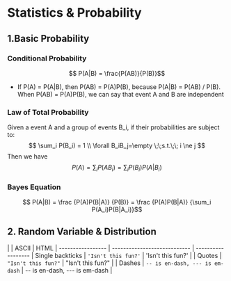 <script type="text/javascript" src="https://cdn.mathjax.org/mathjax/latest/MathJax.js?config=TeX-AMS_HTML"></script>

# Statistics & Probability
## 1.Basic Probability

### Conditional Probability
$$ P(A|B) = \frac{P(AB)}{P(B)}$$

- If P(A) = P(A|B), then P(AB) = P(A)P(B), because P(A|B) = P(AB) / P(B). When P(AB) = P(A)P(B), we can say that event A and B are independent

### Law of Total Probability
Given a event A and a group of events B_i, if their probabilities are subject to:
$$	\sum_i P(B_i) = 1 \\ \forall B_iB_j=\empty \;\;s.t.\;\; i \ne j $$ 
Then we have 
$$ P(A) = \sum_i P(AB_i) = \sum_iP(B_i)P(A|B_i)$$

### Bayes Equation
$$ P(A|B) = \frac {P(A)P(B|A)} {P(B)} = \frac {P(A)P(B|A)} {\sum_i P(A_i)P(B|A_i)}$$

## 2. Random Variable & Distribution
| | ASCII | HTML |  ----------------- | ---------------------------- | ------------------  | Single backticks | `'Isn't this fun?'` | 'Isn't this fun?' |  | Quotes | `"Isn't this fun?"` | "Isn't this fun?" |  | Dashes | `-- is en-dash, --- is em-dash` | -- is en-dash, --- is em-dash |
<!--stackedit_data:
eyJoaXN0b3J5IjpbNjA2NjM5MDQ4LDMyNzk1Mjg3NSwtMTQxMj
M0NjI5NCwtMTY2MzU3MTk5NCwyNDczODI2NTcsLTQ2MDE5OTA0
MiwxNzcwNTkzMDUsLTEzMzUzMDA5ODRdfQ==
-->